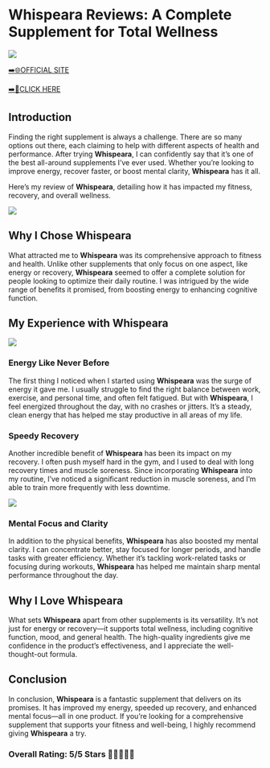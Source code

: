 # **Whispeara Reviews**: A Complete Supplement for Total Wellness

[![](https://static.vecteezy.com/system/resources/thumbnails/019/896/014/small/buy-now-gradient-button-with-cart-symbol-buy-now-illustration-png.png)](https://edetoop.top/lander/sugarpreland-1/whispeara.html) 

[➡️🌐OFFICIAL SITE](https://edetoop.top/lander/sugarpreland-1/whispeara.html) 

[➡️🔗CLICK HERE](https://edetoop.top/lander/sugarpreland-1/whispeara.html) 


## Introduction

Finding the right supplement is always a challenge. There are so many options out there, each claiming to help with different aspects of health and performance. After trying **Whispeara**, I can confidently say that it’s one of the best all-around supplements I’ve ever used. Whether you’re looking to improve energy, recover faster, or boost mental clarity, **Whispeara** has it all.

Here’s my review of **Whispeara**, detailing how it has impacted my fitness, recovery, and overall wellness.

[![](https://wallpapers.com/images/hd/red-order-now-button-udg4jcj4arvn8b0n-2.png)](https://edetoop.top/lander/sugarpreland-1/whispeara.html)  

## Why I Chose **Whispeara**

What attracted me to **Whispeara** was its comprehensive approach to fitness and health. Unlike other supplements that only focus on one aspect, like energy or recovery, **Whispeara** seemed to offer a complete solution for people looking to optimize their daily routine. I was intrigued by the wide range of benefits it promised, from boosting energy to enhancing cognitive function.

## My Experience with **Whispeara**

[![](https://static.vecteezy.com/system/resources/thumbnails/019/896/014/small/buy-now-gradient-button-with-cart-symbol-buy-now-illustration-png.png)](https://edetoop.top/lander/sugarpreland-1/whispeara.html)

### Energy Like Never Before

The first thing I noticed when I started using **Whispeara** was the surge of energy it gave me. I usually struggle to find the right balance between work, exercise, and personal time, and often felt fatigued. But with **Whispeara**, I feel energized throughout the day, with no crashes or jitters. It’s a steady, clean energy that has helped me stay productive in all areas of my life.

### Speedy Recovery

Another incredible benefit of **Whispeara** has been its impact on my recovery. I often push myself hard in the gym, and I used to deal with long recovery times and muscle soreness. Since incorporating **Whispeara** into my routine, I’ve noticed a significant reduction in muscle soreness, and I’m able to train more frequently with less downtime.

[![](https://wallpapers.com/images/hd/red-order-now-button-udg4jcj4arvn8b0n-2.png)](https://edetoop.top/lander/sugarpreland-1/whispeara.html)  

### Mental Focus and Clarity

In addition to the physical benefits, **Whispeara** has also boosted my mental clarity. I can concentrate better, stay focused for longer periods, and handle tasks with greater efficiency. Whether it’s tackling work-related tasks or focusing during workouts, **Whispeara** has helped me maintain sharp mental performance throughout the day.

## Why I Love **Whispeara**

What sets **Whispeara** apart from other supplements is its versatility. It’s not just for energy or recovery—it supports total wellness, including cognitive function, mood, and general health. The high-quality ingredients give me confidence in the product’s effectiveness, and I appreciate the well-thought-out formula.

## Conclusion

In conclusion, **Whispeara** is a fantastic supplement that delivers on its promises. It has improved my energy, speeded up recovery, and enhanced mental focus—all in one product. If you’re looking for a comprehensive supplement that supports your fitness and well-being, I highly recommend giving **Whispeara** a try.

### Overall Rating: 5/5 Stars 🌟🌟🌟🌟🌟
